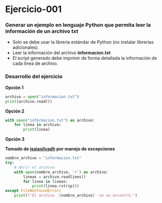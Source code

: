 # Ejercicio-001

### Generar un ejemplo en lenguaje Python que permita leer la información de un archivo txt

- Solo se debe usar la librería estándar de Python (no instalar librerías adicionales).
- Leer la información del archivo **informacion.txt**
- El script generado debe imprimir de forma detallada la información de cada línea de archivo.

### Desarrollo del ejercicio

**Opción 1**

```python
archivo = open("informacion.txt")
print(archivo.read())
```

**Opción 2**

```python
with open("informacion.txt") as archivo:
    for linea in archivo:
        print(linea)
```

**Opción 3**

**Tomado de [isaiasilvadh](https://github.com/herramientas-ia-maestria-aa2024/ejercicio-001-isaiasilvadh) por manejo de excepciones**

```python
nombre_archivo = "informacion.txt"
try:
    # Abrir el archivo
    with open(nombre_archivo, 'r') as archivo:
        lineas = archivo.readlines()
        for linea in lineas:
            print(linea.rstrip())
except FileNotFoundError:
    print(f"El archivo '{nombre_archivo}' no se encontró.")
```
